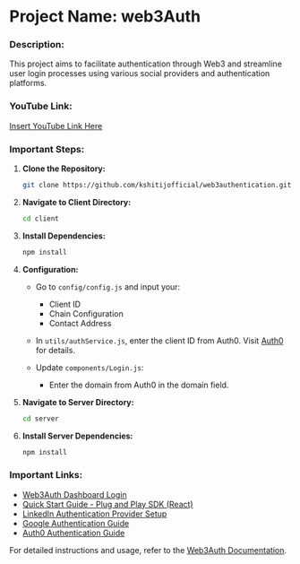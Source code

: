 # Project Name: web3Auth

### Description:
This project aims to facilitate authentication through Web3 and streamline user login processes using various social providers and authentication platforms.

### YouTube Link:
[Insert YouTube Link Here](https://youtu.be/FCcj5_ReYMg)

### Important Steps:

1. **Clone the Repository:** 
   ```bash
   git clone https://github.com/kshitijofficial/web3authentication.git
   ```

2. **Navigate to Client Directory:**
   ```bash
   cd client
   ```

3. **Install Dependencies:**
   ```bash
   npm install
   ```

4. **Configuration:**
   - Go to `config/config.js` and input your:
     - Client ID
     - Chain Configuration
     - Contact Address

   - In `utils/authService.js`, enter the client ID from Auth0. Visit [Auth0](https://auth0.com/) for details.

   - Update `components/Login.js`:
     - Enter the domain from Auth0 in the domain field.

5. **Navigate to Server Directory:**
   ```bash
   cd server
   ```

6. **Install Server Dependencies:**
   ```bash
   npm install
   ```

### Important Links:
- [Web3Auth Dashboard Login](https://dashboard.web3auth.io/login)
- [Quick Start Guide - Plug and Play SDK (React)](https://web3auth.io/docs/quick-start?product=Plug+and+Play&sdk=Plug+and+Play+Web+No+Modal+SDK&platform=React)
- [LinkedIn Authentication Provider Setup](https://web3auth.io/docs/auth-provider-setup/social-providers/linkedin)
- [Google Authentication Guide](https://web3auth.io/docs/content-hub/guides/google)
- [Auth0 Authentication Guide](https://web3auth.io/docs/content-hub/guides/auth0)

For detailed instructions and usage, refer to the [Web3Auth Documentation](https://web3auth.io/docs/).
